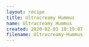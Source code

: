 ```yaml
---
layout: recipe
title: Ultracreamy Hummus
name: Ultracreamy Hummus
created: 2020-02-03 10:19:07
filename: Ultracreamy-Hummus
---
```

